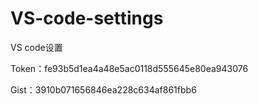 # VS-code-settings
VS code设置

Token：fe93b5d1ea4a48e5ac0118d555645e80ea943076

Gist：3910b071656846ea228c634af861fbb6
